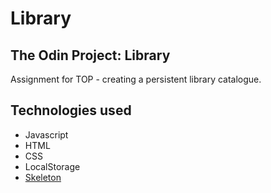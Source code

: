 # Library
## The Odin Project: Library

Assignment for TOP - creating a persistent library catalogue.

## Technologies used
* Javascript
* HTML
* CSS
* LocalStorage
* [Skeleton](http://getskeleton.com/)